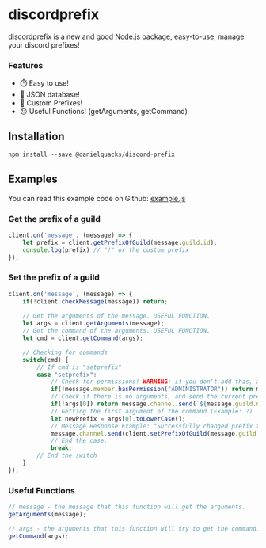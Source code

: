 # discordprefix

discordprefix is a new and good [Node.js](https://nodejs.org) package, easy-to-use, manage your discord prefixes!

### Features

- ⏱️ Easy to use!
- 📁 JSON database!
- 🤖 Custom Prefixes!
- 😯 Useful Functions! (getArguments, getCommand)

## Installation

```js
npm install --save @danielquacks/discord-prefix
```

## Examples

You can read this example code on Github: [example.js](https://github.com/xMercyTheDeveloper/discordprefix/blob/master/example.js)

### Get the prefix of a guild

```js
client.on('message', (message) => {
    let prefix = client.getPrefixOfGuild(message.guild.id);
    console.log(prefix) // "!" or the custom prefix
});
```

### Set the prefix of a guild

```js
client.on('message', (message) => {
    if(!client.checkMessage(message)) return;
    
    // Get the arguments of the message. USEFUL FUNCTION.
    let args = client.getArguments(message);
    // Get the command of the arguments. USEFUL FUNCTION.
    let cmd = client.getCommand(args);

    // Checking for commands
    switch(cmd) {
        // If cmd is "setprefix"
        case "setprefix":
            // Check for permissions! WARNING: if you don't add this, all members can use this command!
            if(!message.member.hasPermission("ADMINISTRATOR")) return message.channel.send('You don\'t have permission to use this command!');
            // Check if there is no arguments, and send the current prefix of the guild.
            if(!args[0]) return message.channel.send(`${message.guild.name}'s Current prefix is \`${client.getPrefixOfGuild(message.guild.id)}\``);
            // Getting the first argument of the command (Example: ?)
            let newPrefix = args[0].toLowerCase();
            // Message Response Example: "Successfully changed prefix to `?`"
            message.channel.send(client.setPrefixOfGuild(message.guild.id, newPrefix));
            // End the case.
            break;
        // End the switch
    }
});
```

### Useful Functions
```js
// message - the message that this function will get the arguments.
getArguments(message);

// args - the arguments that this function will try to get the command.
getCommand(args);
```